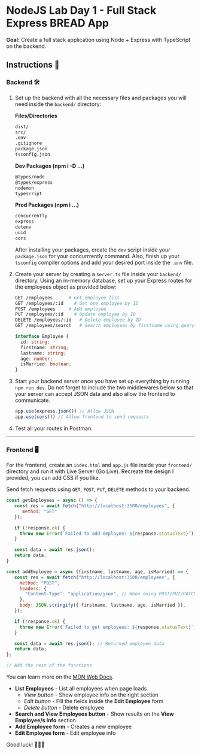 # NodeJS Lab Day 1 - Full Stack Express BREAD App

**Goal:** Create a full stack application using Node + Express with TypeScript on the backend.

## Instructions 📖

### Backend 🛠️

1. Set up the backend with all the necessary files and packages you will need inside the `backend/` directory:

    **Files/Directories**

    ```bash
    dist/
    src/
    .env
    .gitignore
    package.json
    tsconfig.json
    ```

    **Dev Packages (npm i -D ...)**

    ```bash
    @types/node
    @types/express
    nodemon
    typescript
    ```

    **Prod Packages (npm i ...)**

    ```bash
    concurrently
    express
    dotenv
    uuid
    cors
    ```

    After installing your packages, create the `dev` script inside your `package.json` for your concurrrently command. Also, finish up your `tsconfig` compiler options and add your desired port inside the `.env` file.

2. Create your server by creating a `server.ts` file inside your `backend/` directory. Using an in-memory database, set up your Express routes for the employees object as provided below:

    ```bash
    GET /employees      # Get employee list
    GET /employees/:id    # Get one employee by ID
    POST /employees     # Add employee
    PUT /employees/:id    # Update employee by ID
    DELETE /employees/:id   # Delete employee by ID
    GET /employees/search   # Search employees by firstname using query parameter (http://localhost:3500/employees/search?firstname=john)
    ```

    ```ts
    interface Employee {
      id: string;
      firstname: string;
      lastname: string;
      age: number;
      isMarried: boolean;
    }
    ```

3. Start your backend server once you have set up everything by running `npm run dev`. Do not forget to include the two middlewares below so that your server can accept JSON data and also allow the frontend to communicate.

    ```ts
    app.use(express.json()) // Allow JSON
    app.use(cors()) // Allow frontend to send requests
    ```

4. Test all your routes in Postman.

---

### Frontend 🖥️

For the frontend, create an `index.html` and `app.js` file inside your `frontend/` directory and run it with Live Server (Go Live). Recreate the design I provided, you can add CSS if you like.

Send fetch requests using `GET`, `POST`, `PUT`, `DELETE` methods to your backend.

```js
const getEmployees = async () => {
   const res = await fetch("http://localhost:3500/employees", {
      method: "GET"
   });

   if (!response.ok) {
     throw new Error(`Failed to add employee: ${response.statusText}`);
   }

   const data = await res.json();
   return data;
}

const addEmployee = async (firstname, lastname, age, isMarried) => {
   const res = await fetch("http://localhost:3500/employees", {
     method: "POST",
     headers: {
       "Content-Type": "application/json", // When doing POST/PUT/PATCH, you need to set the Content-Type
     },
     body: JSON.stringify({ firstname, lastname, age, isMarried }),
   });

   if (!response.ok) {
     throw new Error(`Failed to get employees: ${response.statusText}`);
   }

   const data = await res.json(); // Returned employee data
   return data;
};

// Add the rest of the functions
```

You can learn more on the [MDN Web Docs](https://developer.mozilla.org/en-US/docs/Web/API/Fetch_API/Using_Fetch#setting_a_body).

- **List Employees** - List all employees when page loads
    - *View button* - Show employee info on the right section
    - *Edit button* - Fill the fields inside the **Edit Employee** form
    - *Delete button* - Delete employee
- **Search and View Employees button** - Show results on the **View Employee/s Info** section
- **Add Employee form** - Creates a new employee
- **Edit Employee form** - Edit employee info

Good luck! 🎉🎉🎉
